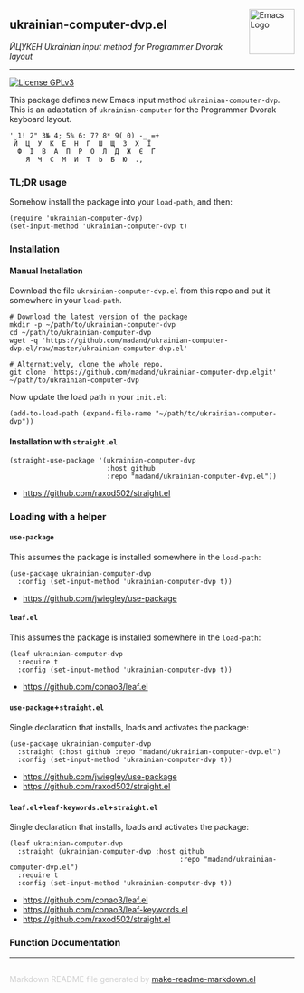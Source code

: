 <a href="https://github.com/madand/ukrainian-computer-dvp.el"><img src="https://www.gnu.org/software/emacs/images/emacs.png" alt="Emacs Logo" width="80" height="80" align="right"></a>
## ukrainian-computer-dvp.el
*ЙЦУКЕН Ukrainian input method for Programmer Dvorak layout*

---
[![License GPLv3](https://img.shields.io/badge/license-GPL_v3-green.svg)](http://www.gnu.org/licenses/gpl-3.0.html)

This package defines new Emacs input method `ukrainian-computer-dvp`. This is
an adaptation of `ukrainian-computer` for the Programmer Dvorak keyboard
layout.

```text
' 1! 2" 3№ 4; 5% 6: 7? 8* 9( 0) -_ =+
 Й  Ц  У  К  Е  Н  Г  Ш  Щ  З  Х  Ї
  Ф  І  В  А  П  Р  О  Л  Д  Ж  Є  Ґ
    Я  Ч  С  М  И  Т  Ь  Б  Ю  .,
```

### TL;DR usage


Somehow install the package into your `load-path`, and then:

```elisp
(require 'ukrainian-computer-dvp)
(set-input-method 'ukrainian-computer-dvp t)
```

### Installation


#### Manual Installation

Download the file `ukrainian-computer-dvp.el` from this repo and put it
somewhere in your `load-path`.

```shell
# Download the latest version of the package
mkdir -p ~/path/to/ukrainian-computer-dvp
cd ~/path/to/ukrainian-computer-dvp
wget -q 'https://github.com/madand/ukrainian-computer-dvp.el/raw/master/ukrainian-computer-dvp.el'

# Alternatively, clone the whole repo.
git clone 'https://github.com/madand/ukrainian-computer-dvp.elgit' ~/path/to/ukrainian-computer-dvp
```

Now update the load path in your `init.el`:

```elisp
(add-to-load-path (expand-file-name "~/path/to/ukrainian-computer-dvp"))
```

#### Installation with `straight.el`

```elisp
(straight-use-package '(ukrainian-computer-dvp
                        :host github
                        :repo "madand/ukrainian-computer-dvp.el"))
```

* https://github.com/raxod502/straight.el

### Loading with a helper


#### `use-package`

This assumes the package is installed somewhere in the `load-path`:

```elisp
(use-package ukrainian-computer-dvp
  :config (set-input-method 'ukrainian-computer-dvp t))
```

* https://github.com/jwiegley/use-package

#### `leaf.el`

This assumes the package is installed somewhere in the `load-path`:

```elisp
(leaf ukrainian-computer-dvp
  :require t
  :config (set-input-method 'ukrainian-computer-dvp t))
```

* https://github.com/conao3/leaf.el

#### `use-package`+`straight.el`

Single declaration that installs, loads and activates the package:

```elisp
(use-package ukrainian-computer-dvp
  :straight (:host github :repo "madand/ukrainian-computer-dvp.el")
  :config (set-input-method 'ukrainian-computer-dvp t))
```

* https://github.com/jwiegley/use-package
* https://github.com/raxod502/straight.el

#### `leaf.el`+`leaf-keywords.el`+`straight.el`

Single declaration that installs, loads and activates the package:

```elisp
(leaf ukrainian-computer-dvp
  :straight (ukrainian-computer-dvp :host github
                                          :repo "madand/ukrainian-computer-dvp.el")
  :require t
  :config (set-input-method 'ukrainian-computer-dvp t))
```

* https://github.com/conao3/leaf.el
* https://github.com/conao3/leaf-keywords.el
* https://github.com/raxod502/straight.el

### Function Documentation


-----
<div style="padding-top:15px;color: #d0d0d0;">
Markdown README file generated by
<a href="https://github.com/mgalgs/make-readme-markdown">make-readme-markdown.el</a>
</div>
